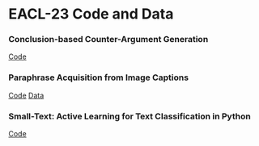 # EACL-23 Code and Data

### Conclusion-based Counter-Argument Generation

[Code](https://github.com/webis-de/eacl23-conclusion-based-counter-argument-generation)

### Paraphrase Acquisition from Image Captions

[Code](https://github.com/webis-de/eacl23-paraphrase-acquisition-from-image-captions) [Data](https://webis.de/data/webis-wikipedia-ipc-23)

### Small-Text: Active Learning for Text Classification in Python

[Code](https://github.com/webis-de/small-text)

